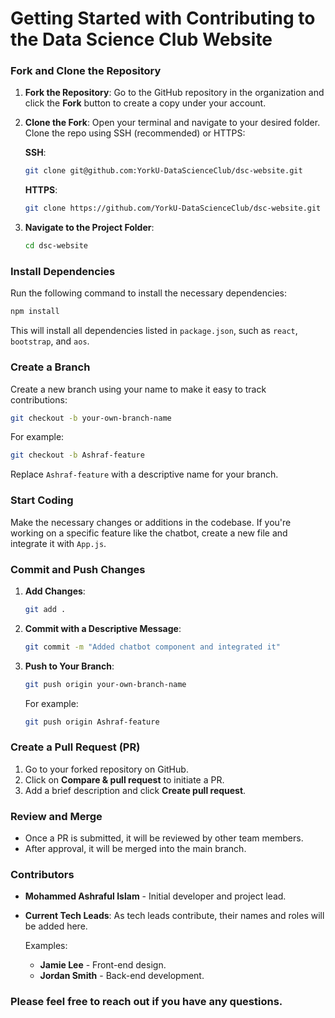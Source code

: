 # Getting Started with Contributing to the Data Science Club Website

### Fork and Clone the Repository

1. **Fork the Repository**: Go to the GitHub repository in the organization and click the **Fork** button to create a copy under your account.

2. **Clone the Fork**: Open your terminal and navigate to your desired folder. Clone the repo using SSH (recommended) or HTTPS:

   **SSH**:
   ```bash
   git clone git@github.com:YorkU-DataScienceClub/dsc-website.git
   ```
   **HTTPS**:
   ```bash
   git clone https://github.com/YorkU-DataScienceClub/dsc-website.git
   ```

3. **Navigate to the Project Folder**:
   ```bash
   cd dsc-website
   ```

### Install Dependencies

Run the following command to install the necessary dependencies:
```bash
npm install
```
This will install all dependencies listed in `package.json`, such as `react`, `bootstrap`, and `aos`.

### Create a Branch

Create a new branch using your name to make it easy to track contributions:
```bash
git checkout -b your-own-branch-name
```
For example:
```bash
git checkout -b Ashraf-feature
```
Replace `Ashraf-feature` with a descriptive name for your branch.

### Start Coding

Make the necessary changes or additions in the codebase. If you're working on a specific feature like the chatbot, create a new file and integrate it with `App.js`.

### Commit and Push Changes

1. **Add Changes**:
   ```bash
   git add .
   ```
2. **Commit with a Descriptive Message**:
   ```bash
   git commit -m "Added chatbot component and integrated it"
   ```
3. **Push to Your Branch**:
   ```bash
   git push origin your-own-branch-name
   ```
   For example:
    ```bash
    git push origin Ashraf-feature
    ```

### Create a Pull Request (PR)

1. Go to your forked repository on GitHub.
2. Click on **Compare & pull request** to initiate a PR.
3. Add a brief description and click **Create pull request**.

### Review and Merge

- Once a PR is submitted, it will be reviewed by other team members.
- After approval, it will be merged into the main branch.

### Contributors

- **Mohammed Ashraful Islam** - Initial developer and project lead.
- **Current Tech Leads**: As tech leads contribute, their names and roles will be added here.

  Examples:
  - **Jamie Lee** - Front-end design.
  - **Jordan Smith** - Back-end development.

### Please feel free to reach out if you have any questions.


